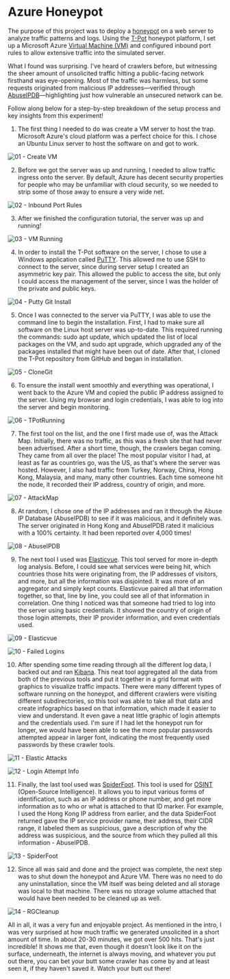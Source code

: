 # Azure Honeypot

The purpose of this project was to deploy a [honeypot](https://www.fortinet.com/resources/cyberglossary/what-is-honeypot) on a web server to analyze traffic patterns and logs. Using the [T-Pot](https://github.com/telekom-security/tpotce) honeypot platform, I set up a Microsoft Azure [Virtual Machine (VM)](https://azure.microsoft.com/en-us/products/virtual-machines) and configured inbound port rules to allow extensive traffic into the simulated server.

What I found was surprising. I've heard of crawlers before, but witnessing the sheer amount of unsolicited traffic hitting a public-facing network firsthand was eye-opening. Most of the traffic was harmless, but some requests originated from malicious IP addresses—verified through [AbuseIPDB](https://www.abuseipdb.com/)—highlighting just how vulnerable an unsecured network can be.

Follow along below for a step-by-step breakdown of the setup process and key insights from this experiment!

1. The first thing I needed to do was create a VM server to host the trap. Microsoft Azure's cloud platform was a perfect choice for this. I chose an Ubuntu Linux server to host the software on and got to work.

![01 - Create VM](https://github.com/user-attachments/assets/9374506f-ff9b-4ea3-a031-b469579ea659)

2. Before we got the server was up and running, I needed to allow traffic ingress onto the server. By default, Azure has decent security properties for people who may be unfamiliar with cloud security, so we needed to strip some of those away to ensure a very wide net.

![02 - Inbound Port Rules](https://github.com/user-attachments/assets/21200d72-6472-49f3-adbc-3410b81f21a7)

3. After we finished the configuration tutorial, the server was up and running!

![03 - VM Running](https://github.com/user-attachments/assets/fc4d4ec8-6f91-4120-a65d-40622b688633)

4. In order to install the T-Pot software on the server, I chose to use a Windows application called [PuTTY](https://www.chiark.greenend.org.uk/~sgtatham/putty/). This allowed me to use SSH to connect to the server, since during server setup I created an asymmetric key pair. This allowed the public to access the site, but only I could access the management of the server, since I was the holder of the private and public keys.

![04 - Putty Git Install](https://github.com/user-attachments/assets/aff28c94-7da6-4923-8d79-8920c430c12c)

5. Once I was connected to the server via PuTTY, I was able to use the command line to begin the installation. First, I had to make sure all software on the Linux host server was up-to-date. This required running the commands: sudo apt update, which updated the list of local packages on the VM, and sudo apt upgrade, which upgraded any of the packages installed that might have been out of date. After that, I cloned the T-Pot repository from GitHub and began in installation.

![05 - CloneGit](https://github.com/user-attachments/assets/8d6468e3-27a9-49d5-b48f-6453b4cfbd40)

6. To ensure the install went smoothly and everything was operational, I went back to the Azure VM and copied the public IP address assigned to the server. Using my browser and login credentials, I was able to log into the server and begin monitoring.

![06 - TPotRunning](https://github.com/user-attachments/assets/4b5dd443-d7ec-4848-aa5f-f0006210dbf2)

7. The first tool on the list, and the one I first made use of, was the Attack Map. Initially, there was no traffic, as this was a fresh site that had never been advertised. After a short time, though, the crawlers began coming. They came from all over the place! The most popular visitor I had, at least as far as countries go, was the US, as that's where the server was hosted. However, I also had traffic from Turkey, Norway, China, Hong Kong, Malaysia, and many, many other countries. Each time someone hit the node, it recorded their IP address, country of origin, and more.

![07 - AttackMap](https://github.com/user-attachments/assets/eb963986-d697-4260-9827-ea129ba6711c)

8. At random, I chose one of the IP addresses and ran it through the Abuse IP Database (AbuseIPDB) to see if it was malicious, and it definitely was. The server originated in Hong Kong and AbuseIPDB rated it malicious with a 100% certainty. It had been reported over 4,000 times!

![08 - AbuseIPDB](https://github.com/user-attachments/assets/95e53022-9fdf-4c52-87e8-6732189d7776)

9. The next tool I used was [Elasticvue](https://elasticvue.com/features). This tool served for more in-depth log analysis. Before, I could see what services were being hit, which countries those hits were originating from, the IP addresses of visitors, and more, but all the information was disjointed. It was more of an aggregator and simply kept counts. Elasticvue paired all that information together, so that, line by line, you could see all of that information in correlation. One thing I noticed was that someone had tried to log into the server using basic credentials. It showed the country of origin of those login attempts, their IP provider information, and even credentials used.

![09 - Elasticvue](https://github.com/user-attachments/assets/d1fee6e5-c599-46f7-bb22-0b6546e7b26e)

![10 - Failed Logins](https://github.com/user-attachments/assets/060c0589-8782-4799-95cd-2e939dfa8525)

10. After spending some time reading through all the different log data, I backed out and ran [Kibana](https://www.elastic.co/kibana). This neat tool aggregated all the data from both of the previous tools and put it together in a grid format with graphics to visualize traffic impacts. There were many different types of software running on the honeypot, and different crawlers were visiting different subdirectories, so this tool was able to take all that data and create infographics based on that information, which made it easier to view and understand. It even gave a neat little graphic of login attempts and the credentials used. I'm sure if I had let the honeypot run for longer, we would have been able to see the more popular passwords attempted appear in larger font, indicating the most frequently used passwords by these crawler tools.

![11 - Elastic Attacks](https://github.com/user-attachments/assets/c966ae1d-7ac7-437c-90c1-675b60832ec9)

![12 - Login Attempt Info](https://github.com/user-attachments/assets/e0e1af90-8ebb-4f8d-a12d-7b1eaa2923aa)

11. Finally, the last tool used was [SpiderFoot](https://github.com/smicallef/spiderfoot). This tool is used for [OSINT](https://www.sans.org/blog/what-is-open-source-intelligence/) (Open-Source Intelligence). It allows you to input various forms of identification, such as an IP address or phone number, and get more information as to who or what is attached to that ID marker. For example, I used the Hong Kong IP address from earlier, and the data SpiderFoot returned gave the IP service provider name, their address, their CIDR range, it labeled them as suspicious, gave a description of why the address was suspicious, and the source from which they pulled all this information - AbuseIPDB.

![13 - SpiderFoot](https://github.com/user-attachments/assets/cff29d05-1b98-4ff6-a737-ce8115a86437)

12. Since all was said and done and the project was complete, the next step was to shut down the honeypot and Azure VM. There was no need to do any uninstallation, since the VM itself was being deleted and all storage was local to that machine. There was no storage volume attached that would have been needed to be cleaned up as well.

![14 - RGCleanup](https://github.com/user-attachments/assets/e8168819-55e0-454d-a27c-8332df36be17)

All in all, it was a very fun and enjoyable project. As mentioned in the intro, I was very surprised at how much traffic we generated unsolicited in a short amount of time. In about 20-30 minutes, we got over 500 hits. That's just incredible! It shows me that, even though it doesn't look like it on the surface, underneath, the internet is always moving, and whatever you put out there, you can bet your butt some crawler has come by and at least seen it, if they haven't saved it. Watch your butt out there!
